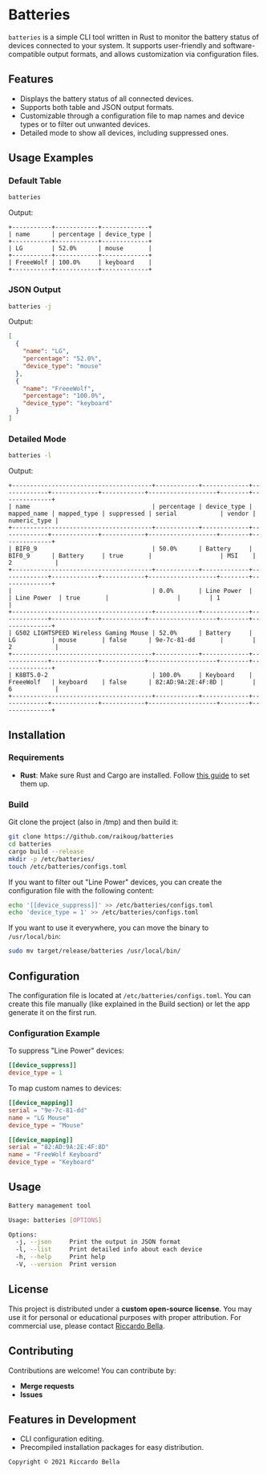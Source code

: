 # Batteries

`batteries` is a simple CLI tool written in Rust to monitor the battery status of devices connected to your system. It supports user-friendly and software-compatible output formats, and allows customization via configuration files.

## Features

- Displays the battery status of all connected devices.
- Supports both table and JSON output formats.
- Customizable through a configuration file to map names and device types or to filter out unwanted devices.
- Detailed mode to show all devices, including suppressed ones.

## Usage Examples

### Default Table
```bash
batteries
```

Output:
```
+-----------+------------+-------------+
| name      | percentage | device_type |
+-----------+------------+-------------+
| LG        | 52.0%      | mouse       |
+-----------+------------+-------------+
| FreeeWolf | 100.0%     | keyboard    |
+-----------+------------+-------------+
```

### JSON Output
```bash
batteries -j
```

Output:
```json
[
  {
    "name": "LG",
    "percentage": "52.0%",
    "device_type": "mouse"
  },
  {
    "name": "FreeeWolf",
    "percentage": "100.0%",
    "device_type": "keyboard"
  }
]
```

### Detailed Mode
```bash
batteries -l
```

Output:
```
+---------------------------------------+------------+-------------+-------------+-------------+------------+-------------------+--------+--------------+
| name                                  | percentage | device_type | mapped_name | mapped_type | suppressed | serial            | vendor | numeric_type |
+---------------------------------------+------------+-------------+-------------+-------------+------------+-------------------+--------+--------------+
| BIF0_9                                | 50.0%      | Battery     | BIF0_9      | Battery     | true       |                   | MSI    | 2            |
+---------------------------------------+------------+-------------+-------------+-------------+------------+-------------------+--------+--------------+
|                                       | 0.0%       | Line Power  |             | Line Power  | true       |                   |        | 1            |
+---------------------------------------+------------+-------------+-------------+-------------+------------+-------------------+--------+--------------+
| G502 LIGHTSPEED Wireless Gaming Mouse | 52.0%      | Battery     | LG          | mouse       | false      | 9e-7c-81-dd       |        | 2            |
+---------------------------------------+------------+-------------+-------------+-------------+------------+-------------------+--------+--------------+
| K8BT5.0-2                             | 100.0%     | Keyboard    | FreeeWolf   | keyboard    | false      | 82:AD:9A:2E:4F:8D |        | 6            |
+---------------------------------------+------------+-------------+-------------+-------------+------------+-------------------+--------+--------------+
```

## Installation

### Requirements

- **Rust**: Make sure Rust and Cargo are installed. Follow [this guide](https://www.rust-lang.org/tools/install) to set them up.

### Build

Git clone the project (also in /tmp) and then build it:
```bash
git clone https://github.com/raikoug/batteries
cd batteries
cargo build --release
mkdir -p /etc/batteries/
touch /etc/batteries/configs.toml
```

If you want to filter out "Line Power" devices, you can create the configuration file with the following content:
```bash
echo '[[device_suppress]]' >> /etc/batteries/configs.toml
echo 'device_type = 1' >> /etc/batteries/configs.toml
```

If you want to use it everywhere, you can move the binary to `/usr/local/bin`:
```bash
sudo mv target/release/batteries /usr/local/bin/
```

## Configuration

The configuration file is located at `/etc/batteries/configs.toml`. You can create this file manually (like explained in the Build section) or let the app generate it on the first run.

### Configuration Example

To suppress "Line Power" devices:
```toml
[[device_suppress]]
device_type = 1
```

To map custom names to devices:
```toml
[[device_mapping]]
serial = "9e-7c-81-dd"
name = "LG Mouse"
device_type = "Mouse"

[[device_mapping]]
serial = "82:AD:9A:2E:4F:8D"
name = "FreeWolf Keyboard"
device_type = "Keyboard"
```

## Usage

```bash
Battery management tool

Usage: batteries [OPTIONS]

Options:
  -j, --json     Print the output in JSON format
  -l, --list     Print detailed info about each device
  -h, --help     Print help
  -V, --version  Print version
```

## License

This project is distributed under a **custom open-source license**. You may use it for personal or educational purposes with proper attribution. For commercial use, please contact 
[Riccardo Bella](mailto:raikoug@gmail.com).

## Contributing

Contributions are welcome! You can contribute by:
- **Merge requests**
- **Issues**

## Features in Development

- CLI configuration editing.
- Precompiled installation packages for easy distribution.


```
Copyright © 2021 Riccardo Bella
```